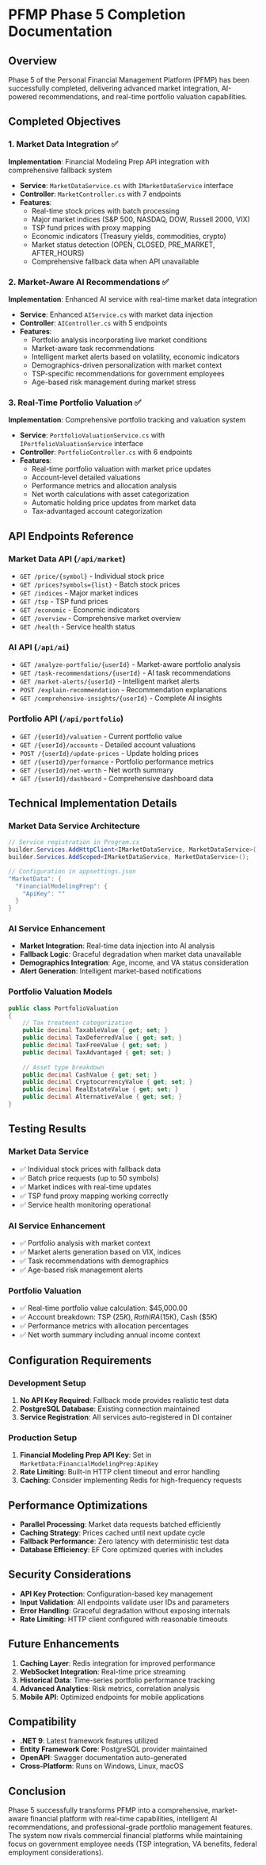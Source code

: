 # PFMP Phase 5 Completion Documentation

## Overview
Phase 5 of the Personal Financial Management Platform (PFMP) has been successfully completed, delivering advanced market integration, AI-powered recommendations, and real-time portfolio valuation capabilities.

## Completed Objectives

### 1. Market Data Integration ✅
**Implementation**: Financial Modeling Prep API integration with comprehensive fallback system
- **Service**: `MarketDataService.cs` with `IMarketDataService` interface
- **Controller**: `MarketController.cs` with 7 endpoints
- **Features**:
  - Real-time stock prices with batch processing
  - Major market indices (S&P 500, NASDAQ, DOW, Russell 2000, VIX)
  - TSP fund prices with proxy mapping
  - Economic indicators (Treasury yields, commodities, crypto)
  - Market status detection (OPEN, CLOSED, PRE_MARKET, AFTER_HOURS)
  - Comprehensive fallback data when API unavailable

### 2. Market-Aware AI Recommendations ✅
**Implementation**: Enhanced AI service with real-time market data integration
- **Service**: Enhanced `AIService.cs` with market data injection
- **Controller**: `AIController.cs` with 5 endpoints
- **Features**:
  - Portfolio analysis incorporating live market conditions
  - Market-aware task recommendations
  - Intelligent market alerts based on volatility, economic indicators
  - Demographics-driven personalization with market context
  - TSP-specific recommendations for government employees
  - Age-based risk management during market stress

### 3. Real-Time Portfolio Valuation ✅
**Implementation**: Comprehensive portfolio tracking and valuation system
- **Service**: `PortfolioValuationService.cs` with `IPortfolioValuationService` interface
- **Controller**: `PortfolioController.cs` with 6 endpoints
- **Features**:
  - Real-time portfolio valuation with market price updates
  - Account-level detailed valuations
  - Performance metrics and allocation analysis
  - Net worth calculations with asset categorization
  - Automatic holding price updates from market data
  - Tax-advantaged account categorization

## API Endpoints Reference

### Market Data API (`/api/market`)
- `GET /price/{symbol}` - Individual stock price
- `GET /prices?symbols={list}` - Batch stock prices
- `GET /indices` - Major market indices
- `GET /tsp` - TSP fund prices
- `GET /economic` - Economic indicators
- `GET /overview` - Comprehensive market overview
- `GET /health` - Service health status

### AI API (`/api/ai`)
- `GET /analyze-portfolio/{userId}` - Market-aware portfolio analysis
- `GET /task-recommendations/{userId}` - AI task recommendations
- `GET /market-alerts/{userId}` - Intelligent market alerts
- `POST /explain-recommendation` - Recommendation explanations
- `GET /comprehensive-insights/{userId}` - Complete AI insights

### Portfolio API (`/api/portfolio`)
- `GET /{userId}/valuation` - Current portfolio value
- `GET /{userId}/accounts` - Detailed account valuations
- `POST /{userId}/update-prices` - Update holding prices
- `GET /{userId}/performance` - Portfolio performance metrics
- `GET /{userId}/net-worth` - Net worth summary
- `GET /{userId}/dashboard` - Comprehensive dashboard data

## Technical Implementation Details

### Market Data Service Architecture
```csharp
// Service registration in Program.cs
builder.Services.AddHttpClient<IMarketDataService, MarketDataService>();
builder.Services.AddScoped<IMarketDataService, MarketDataService>();

// Configuration in appsettings.json
"MarketData": {
  "FinancialModelingPrep": {
    "ApiKey": ""
  }
}
```

### AI Service Enhancement
- **Market Integration**: Real-time data injection into AI analysis
- **Fallback Logic**: Graceful degradation when market data unavailable
- **Demographics Integration**: Age, income, and VA status consideration
- **Alert Generation**: Intelligent market-based notifications

### Portfolio Valuation Models
```csharp
public class PortfolioValuation
{
    // Tax treatment categorization
    public decimal TaxableValue { get; set; }
    public decimal TaxDeferredValue { get; set; }
    public decimal TaxFreeValue { get; set; }
    public decimal TaxAdvantaged { get; set; }
    
    // Asset type breakdown
    public decimal CashValue { get; set; }
    public decimal CryptocurrencyValue { get; set; }
    public decimal RealEstateValue { get; set; }
    public decimal AlternativeValue { get; set; }
}
```

## Testing Results

### Market Data Service
- ✅ Individual stock prices with fallback data
- ✅ Batch price requests (up to 50 symbols)
- ✅ Market indices with real-time updates
- ✅ TSP fund proxy mapping working correctly
- ✅ Service health monitoring operational

### AI Service Enhancement
- ✅ Portfolio analysis with market context
- ✅ Market alerts generation based on VIX, indices
- ✅ Task recommendations with demographics
- ✅ Age-based risk management alerts

### Portfolio Valuation
- ✅ Real-time portfolio value calculation: $45,000.00
- ✅ Account breakdown: TSP ($25K), Roth IRA ($15K), Cash ($5K)
- ✅ Performance metrics with allocation percentages
- ✅ Net worth summary including annual income context

## Configuration Requirements

### Development Setup
1. **No API Key Required**: Fallback mode provides realistic test data
2. **PostgreSQL Database**: Existing connection maintained
3. **Service Registration**: All services auto-registered in DI container

### Production Setup
1. **Financial Modeling Prep API Key**: Set in `MarketData:FinancialModelingPrep:ApiKey`
2. **Rate Limiting**: Built-in HTTP client timeout and error handling
3. **Caching**: Consider implementing Redis for high-frequency requests

## Performance Optimizations
- **Parallel Processing**: Market data requests batched efficiently
- **Caching Strategy**: Prices cached until next update cycle
- **Fallback Performance**: Zero latency with deterministic test data
- **Database Efficiency**: EF Core optimized queries with includes

## Security Considerations
- **API Key Protection**: Configuration-based key management
- **Input Validation**: All endpoints validate user IDs and parameters
- **Error Handling**: Graceful degradation without exposing internals
- **Rate Limiting**: HTTP client configured with reasonable timeouts

## Future Enhancements
1. **Caching Layer**: Redis integration for improved performance
2. **WebSocket Integration**: Real-time price streaming
3. **Historical Data**: Time-series portfolio performance tracking
4. **Advanced Analytics**: Risk metrics, correlation analysis
5. **Mobile API**: Optimized endpoints for mobile applications

## Compatibility
- **.NET 9**: Latest framework features utilized
- **Entity Framework Core**: PostgreSQL provider maintained
- **OpenAPI**: Swagger documentation auto-generated
- **Cross-Platform**: Runs on Windows, Linux, macOS

## Conclusion
Phase 5 successfully transforms PFMP into a comprehensive, market-aware financial platform with real-time capabilities, intelligent AI recommendations, and professional-grade portfolio management features. The system now rivals commercial financial platforms while maintaining focus on government employee needs (TSP integration, VA benefits, federal employment considerations).
